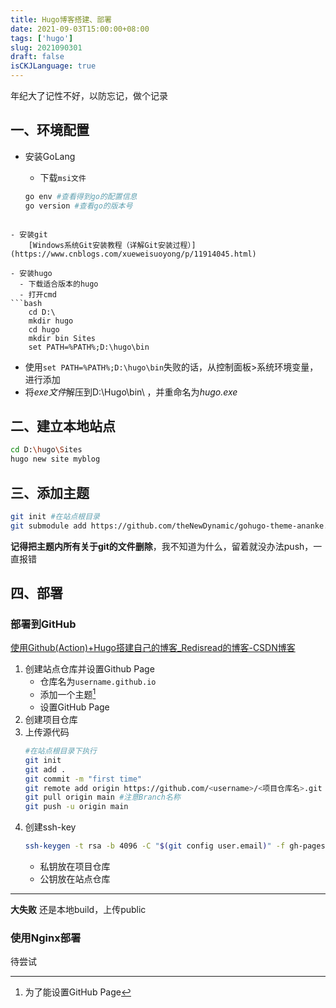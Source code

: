 ```yaml
---
title: Hugo博客搭建、部署
date: 2021-09-03T15:00:00+08:00
tags: ['hugo']
slug: 2021090301
draft: false
isCKJLanguage: true
---
```


年纪大了记性不好，以防忘记，做个记录

## 一、环境配置

- 安装GoLang
  - 下载`msi文件`

  ```bash
  go env #查看得到go的配置信息
  go version #查看go的版本号
  ```
```

- 安装git
  	[Windows系统Git安装教程（详解Git安装过程）](https://www.cnblogs.com/xueweisuoyong/p/11914045.html)

- 安装hugo
  - 下载适合版本的hugo
  - 打开cmd 
```bash
    cd D:\
    mkdir hugo
    cd hugo
    mkdir bin Sites
    set PATH=%PATH%;D:\hugo\bin
```
  - 使用`set PATH=%PATH%;D:\hugo\bin`失败的话，从控制面板>系统环境变量，进行添加
  - 将*exe文件*解压到D:\Hugo\bin\ ，并重命名为*hugo.exe*

## 二、建立本地站点

```bash
cd D:\hugo\Sites
hugo new site myblog
```

## 三、添加主题

```bash
git init #在站点根目录
git submodule add https://github.com/theNewDynamic/gohugo-theme-ananke.git themes/ananke
```

**记得把主题内所有关于git的文件删除**，我不知道为什么，留着就没办法push，一直报错

## 四、部署

### 部署到GitHub

[使用Github(Action)+Hugo搭建自己的博客_Redisread的博客-CSDN博客](https://blog.csdn.net/weixin_41263449/article/details/107584336)

1. 创建站点仓库并设置Github Page
   * 仓库名为`username.github.io`
   * 添加一个主题[^1]
   * 设置GitHub Page
2. 创建项目仓库
3. 上传源代码
   ```bash
   #在站点根目录下执行
   git init
   git add .
   git commit -m "first time"
   git remote add origin https://github.com/<username>/<项目仓库名>.git #连接本地与仓库
   git pull origin main #注意Branch名称
   git push -u origin main
   ```
4. 创建ssh-key
   ```bash
   ssh-keygen -t rsa -b 4096 -C "$(git config user.email)" -f gh-pages -N ""
   ```
   * 私钥放在项目仓库
   * 公钥放在站点仓库

---

**大失败**
还是本地build，上传public

### 使用Nginx部署

待尝试



[^1]: 为了能设置GitHub Page





